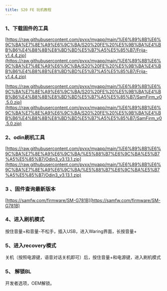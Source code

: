 ```yaml
---
title: S20 FE 玩机教程
---
```




### 1、下载固件的工具

[https://raw.githubusercontent.com/pvxx/myapp/main/%E6%89%8B%E6%9C%BA%E7%8E%A9%E6%9C%BA/S20%20FE%20%E5%9B%BA%E4%BB%B6%E4%B8%8B%E8%BD%BD%E5%B7%A5%E5%85%B7/Frija-v1.4.4.zip](https://raw.githubusercontent.com/pvxx/myapp/main/%E6%89%8B%E6%9C%BA%E7%8E%A9%E6%9C%BA/S20%20FE%20%E5%9B%BA%E4%BB%B6%E4%B8%8B%E8%BD%BD%E5%B7%A5%E5%85%B7/Frija-v1.4.4.zip)

[https://raw.githubusercontent.com/pvxx/myapp/main/%E6%89%8B%E6%9C%BA%E7%8E%A9%E6%9C%BA/S20%20FE%20%E5%9B%BA%E4%BB%B6%E4%B8%8B%E8%BD%BD%E5%B7%A5%E5%85%B7/SamFirm_v0.5.0.zip](https://raw.githubusercontent.com/pvxx/myapp/main/%E6%89%8B%E6%9C%BA%E7%8E%A9%E6%9C%BA/S20%20FE%20%E5%9B%BA%E4%BB%B6%E4%B8%8B%E8%BD%BD%E5%B7%A5%E5%85%B7/SamFirm_v0.5.0.zip)

### 2、odin刷机工具

[https://raw.githubusercontent.com/pvxx/myapp/main/%E6%89%8B%E6%9C%BA%E7%8E%A9%E6%9C%BA/%E5%88%B7%E6%9C%BA%E5%B7%A5%E5%85%B7/Odin3_v3.13.1.zip](https://raw.githubusercontent.com/pvxx/myapp/main/%E6%89%8B%E6%9C%BA%E7%8E%A9%E6%9C%BA/%E5%88%B7%E6%9C%BA%E5%B7%A5%E5%85%B7/Odin3_v3.13.1.zip)

### 3 、固件查询最新版本

[https://samfw.com/firmware/SM-G781B](https://samfw.com/firmware/SM-G781B)

### 4、进入刷机模式

按住音量+和音量-不松手，插入USB，进入Waring界面，长按音量+

### 5、进入recovery模式

关机（按照电源键，语音对话关机即可）后，按住音量+和电源键，进入刷机模式

### 5、 解锁BL

开发者选项，OEM解锁。


